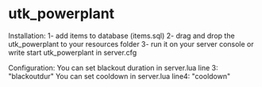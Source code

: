 # utk_powerplant

Installation:
1- add items to database (items.sql)
2- drag and drop the utk_powerplant to your resources folder
3- run it on your server console or write start utk_powerplant in server.cfg

Configuration:
You can set blackout duration in server.lua line 3: "blackoutdur"
You can set cooldown in server.lua line4: "cooldown"
